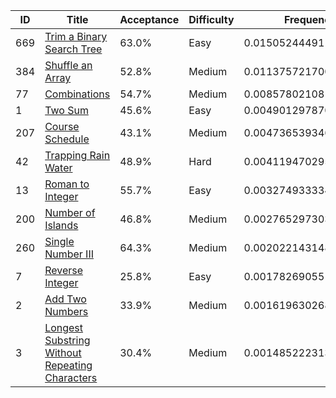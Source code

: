 |ID|Title|Acceptance|Difficulty|Frequency|
|----|-----|----|---|---|
|669|[Trim a Binary Search Tree]( https://leetcode.com/problems/trim-a-binary-search-tree)|63.0%|Easy|0.015052444911090134|
|384|[Shuffle an Array]( https://leetcode.com/problems/shuffle-an-array)|52.8%|Medium|0.011375721700252122|
|77|[Combinations]( https://leetcode.com/problems/combinations)|54.7%|Medium|0.008578021081192079|
|1|[Two Sum]( https://leetcode.com/problems/two-sum)|45.6%|Easy|0.004901297870354067|
|207|[Course Schedule]( https://leetcode.com/problems/course-schedule)|43.1%|Medium|0.004736539346673217|
|42|[Trapping Rain Water]( https://leetcode.com/problems/trapping-rain-water)|48.9%|Hard|0.00411947029523883|
|13|[Roman to Integer]( https://leetcode.com/problems/roman-to-integer)|55.7%|Easy|0.0032749333347487667|
|200|[Number of Islands]( https://leetcode.com/problems/number-of-islands)|46.8%|Medium|0.002765297303115152|
|260|[Single Number III]( https://leetcode.com/problems/single-number-iii)|64.3%|Medium|0.002022143148991901|
|7|[Reverse Integer]( https://leetcode.com/problems/reverse-integer)|25.8%|Easy|0.0017826905514433007|
|2|[Add Two Numbers]( https://leetcode.com/problems/add-two-numbers)|33.9%|Medium|0.0016196302686159038|
|3|[Longest Substring Without Repeating Characters]( https://leetcode.com/problems/longest-substring-without-repeating-characters)|30.4%|Medium|0.0014852223137141987|
